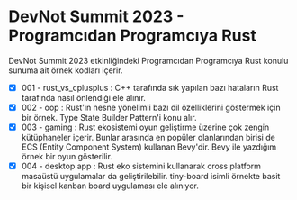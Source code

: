 # DevNot Summit 2023 - Programcıdan Programcıya Rust

DevNot Summit 2023 etkinliğindeki Programcıdan Programcıya Rust konulu sunuma ait örnek kodları içerir.

- [x] 001 - rust_vs_cplusplus : C++ tarafında sık yapılan bazı hataların Rust tarafında nasıl önlendiği ele alınır.
- [x] 002 - oop : Rust'ın nesne yönelimli bazı dil özelliklerini göstermek için bir örnek. Type State Builder Pattern'i konu alır.
- [x] 003 - gaming : Rust ekosistemi oyun geliştirme üzerine çok zengin kütüphaneler içerir. Bunlar arasında en popüler olanlarından birisi de ECS (Entity Component System) kullanan Bevy'dir. Bevy ile yazdığım örnek bir oyun gösterilir.
- [x] 004 - desktop app : Rust eko sistemini kullanarak cross platform masaüstü uygulamalar da geliştirilebilir. tiny-board isimli örnekte basit bir kişisel kanban board uygulaması ele alınıyor.
